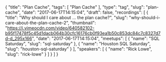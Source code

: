 {
  "title": "Plan Cache",
  "tags": [
    "Plan Cache"
  ],
  "type": "tag",
  "slug": "plan-cache",
  "date": "2017-06-17T14:15:04",
  "draft": false,
  "recordings": [
    {
      "title": "Why should I care about ... the plan cache?",
      "slug": "why-should-i-care-about-the-plan-cache-2",
      "thumbnail": "https://i.vimeocdn.com/video/640582102-b95f17478f5c45d1dacb064b30cfc16176cb0f93ea1b50c853dc84c7c8327d7d-d_295x166",
      "date": "2017-06-17T14:15:04",
      "meetups": [
        {
          "name": "SQL Saturday",
          "slug": "sql-saturday"
        },
        {
          "name": "Houston SQL Saturday",
          "slug": "houston-sql-saturday"
        }
      ],
      "speakers": [
        {
          "name": "Rick Lowe",
          "slug": "rick-lowe"
        }
      ]
    }
  ]
}